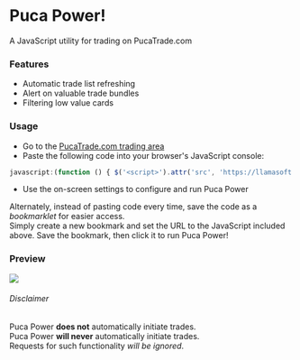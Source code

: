 Puca Power!
=============

A JavaScript utility for trading on PucaTrade.com

### Features

- Automatic trade list refreshing
- Alert on valuable trade bundles
- Filtering low value cards


### Usage

- Go to the [PucaTrade.com trading area](https://pucatrade.com/trades)
- Paste the following code into your browser's JavaScript console:  
```JavaScript
javascript:(function () { $('<script>').attr('src', 'https://llamasoft.github.io/Puca-Power/pucaPower.js').appendTo('head'); })();
```
- Use the on-screen settings to configure and run Puca Power

Alternately, instead of pasting code every time, save the code as a *bookmarklet* for easier access.  
Simply create a new bookmark and set the URL to the JavaScript included above.  Save the bookmark, then click it to run Puca Power!


### Preview

![ ](http://i.imgur.com/md5rDZX.png)


###### Disclaimer

Puca Power **does not** automatically initiate trades.  
Puca Power **will never** automatically initiate trades.  
Requests for such functionality *will be ignored*.
